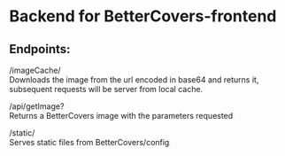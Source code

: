 # Backend for BetterCovers-frontend

## Endpoints:  
/imageCache/<base64>  
Downloads the image from the url encoded in base64 and returns it, subsequent requests will be server from local cache.

/api/getImage?<parameters>  
Returns a BetterCovers image with the parameters requested

/static/<file>  
Serves static files from BetterCovers/config
